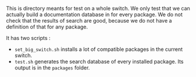 This is directory meants for test on a whole switch. We only test that we can
actually build a documentation database in for every package. We do not check
that the results of search are good, because we do not have a definition of that
for any package.

It has two scripts :

- `set_big_switch.sh` installs a lot of compatible packages in the current
  switch.
- `test.sh` generates the search database of every installed package. Its output
  is in the `packages` folder.